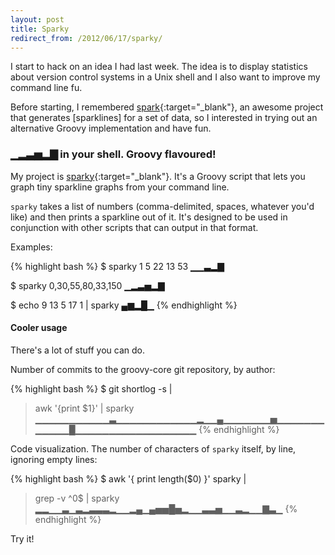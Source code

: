 ```yaml
---
layout: post
title: Sparky
redirect_from: /2012/06/17/sparky/
---
```


I start to hack on an idea I had last week. The idea is to display statistics
about version control systems in a Unix shell and I also want to improve my
command line fu.

Before starting, I remembered [spark][1]{:target="_blank"}, an awesome project that generates
[sparklines] for a set of data, so I interested in trying out an alternative
Groovy implementation and have fun.


### ▁▂▃▅▂▇ in your shell. Groovy flavoured!

My project is [sparky][2]{:target="_blank"}. It's a Groovy script that lets you
graph tiny sparkline graphs from your command line.

`sparky` takes a list of numbers (comma-delimited, spaces, whatever you'd like)
and then prints a sparkline out of it. It's designed to be used in conjunction
with other scripts that can output in that format.

Examples:

{% highlight bash %}
$ sparky 1 5 22 13 53
▁▁▃▂▇

$ sparky 0,30,55,80,33,150
▁▂▃▅▂▇

$ echo 9 13 5 17 1 | sparky
▄▆▂█▁
{% endhighlight %}

#### Cooler usage

There's a lot of stuff you can do.

Number of commits to the groovy-core git repository, by author:

{% highlight bash %}
$ git shortlog -s |
> awk '{print $1}' |
> sparky
▁▁▁▁▁▁▁▁▁▁▁▃▁▁▁▁▁▁▁▁▁▁▁▁▂▁▁▄▁▁▁▁▁▁▁▅▁▁▁▁▁▁▁▁▁▁▁▁█▁▁▁▁▁▁▁▁▁▁▁▁▁▁▁▁▁▁
{% endhighlight %}

Code visualization. The number of characters of `sparky` itself, by line, ignoring empty lines:

{% highlight bash %}
$ awk '{ print length($0) }' sparky |
> grep -v ^0$ |
> sparky
▂▂▁▁▃▁▃▂▃▃▃▂▁▁▂▄▁▄▅▅█▅▂▁▁▃▃▅▁▁▃▂▁▁▇▃▁
{% endhighlight %}

Try it!


[1]: https://github.com/holman/spark
[2]: https://github.com/arturoherrero/sparky
